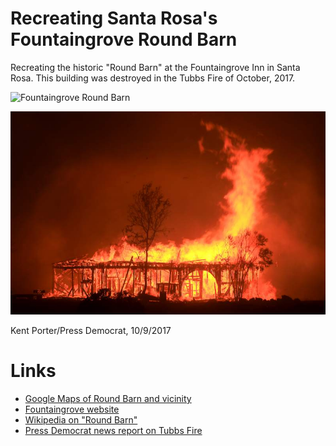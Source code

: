 # Recreating Santa Rosa's Fountaingrove Round Barn
Recreating the historic "Round Barn" at the Fountaingrove Inn in Santa Rosa.  This building was destroyed in the Tubbs Fire of October, 2017.

![Fountaingrove Round Barn](https://github.com/TimeWalkOrg/building-santa-rosa-ca-round-barn/blob/master/images/Fountaingrove_Round_Barn.jpg)

![Kent Porter/Press Democrat, 10/9/2017](https://github.com/TimeWalkOrg/building-santa-rosa-ca-round-barn/blob/master/images/roundbarnburning_press_democrat.jpeg)

Kent Porter/Press Democrat, 10/9/2017

# Links
* [Google Maps of Round Barn and vicinity](https://www.google.com/maps/place/101+Fountaingrove+Pkwy,+Santa+Rosa,+CA+95403/@38.4756257,-122.727774,120m/data=!3m1!1e3!4m5!3m4!1s0x808438863dbff235:0xfacf19c131ad570a!8m2!3d38.4753675!4d-122.7284524)
* [Fountaingrove website](http://www.fountaingroveinn.com/roundbarn/)
* [Wikipedia on "Round Barn"](https://en.wikipedia.org/wiki/Round_barn)
* [Press Democrat news report on Tubbs Fire](http://www.pressdemocrat.com/lifestyle/7516677-181/remembering-the-priceless-landmarks-lost?artslide=0)
